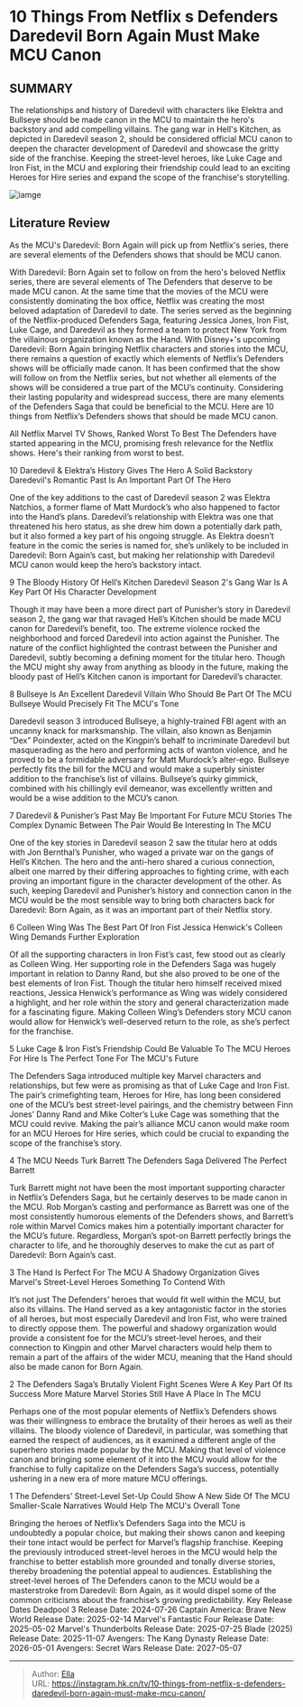 # 10 Things From Netflix s Defenders Daredevil Born Again Must Make MCU Canon


## SUMMARY 


 The relationships and history of Daredevil with characters like Elektra and Bullseye should be made canon in the MCU to maintain the hero&#39;s backstory and add compelling villains. 
 The gang war in Hell&#39;s Kitchen, as depicted in Daredevil season 2, should be considered official MCU canon to deepen the character development of Daredevil and showcase the gritty side of the franchise. 
 Keeping the street-level heroes, like Luke Cage and Iron Fist, in the MCU and exploring their friendship could lead to an exciting Heroes for Hire series and expand the scope of the franchise&#39;s storytelling. 

![iamge](https://static1.srcdn.com/wordpress/wp-content/uploads/2024/01/daredevil-born-again-defenders-canon.jpg)

## Literature Review

As the MCU&#39;s Daredevil: Born Again will pick up from Netflix&#39;s series, there are several elements of the Defenders shows that should be MCU canon.




With Daredevil: Born Again set to follow on from the hero&#39;s beloved Netflix series, there are several elements of The Defenders that deserve to be made MCU canon. At the same time that the movies of the MCU were consistently dominating the box office, Netflix was creating the most beloved adaptation of Daredevil to date. The series served as the beginning of the Netflix-produced Defenders Saga, featuring Jessica Jones, Iron Fist, Luke Cage, and Daredevil as they formed a team to protect New York from the villainous organization known as the Hand.
With Disney&#43;&#39;s upcoming Daredevil: Born Again bringing Netflix characters and stories into the MCU, there remains a question of exactly which elements of Netflix’s Defenders shows will be officially made canon. It has been confirmed that the show will follow on from the Netflix series, but not whether all elements of the shows will be considered a true part of the MCU’s continuity. Considering their lasting popularity and widespread success, there are many elements of the Defenders Saga that could be beneficial to the MCU. Here are 10 things from Netflix’s Defenders shows that should be made MCU canon.
            
 
 All Netflix Marvel TV Shows, Ranked Worst To Best 
The Defenders have started appearing in the MCU, promising fresh relevance for the Netflix shows. Here&#39;s their ranking from worst to best.












 








 10  Daredevil &amp; Elektra’s History Gives The Hero A Solid Backstory 
Daredevil&#39;s Romantic Past Is An Important Part Of The Hero
        

One of the key additions to the cast of Daredevil season 2 was Elektra Natchios, a former flame of Matt Murdock’s who also happened to factor into the Hand’s plans. Daredevil’s relationship with Elektra was one that threatened his hero status, as she drew him down a potentially dark path, but it also formed a key part of his ongoing struggle. As Elektra doesn’t feature in the comic the series is named for, she’s unlikely to be included in Daredevil: Born Again’s cast, but making her relationship with Daredevil MCU canon would keep the hero’s backstory intact.





 9  The Bloody History Of Hell’s Kitchen 
Daredevil Season 2&#39;s Gang War Is A Key Part Of His Character Development
        

Though it may have been a more direct part of Punisher’s story in Daredevil season 2, the gang war that ravaged Hell’s Kitchen should be made MCU canon for Daredevil’s benefit, too. The extreme violence rocked the neighborhood and forced Daredevil into action against the Punisher. The nature of the conflict highlighted the contrast between the Punisher and Daredevil, subtly becoming a defining moment for the titular hero. Though the MCU might shy away from anything as bloody in the future, making the bloody past of Hell’s Kitchen canon is important for Daredevil’s character.





 8  Bullseye Is An Excellent Daredevil Villain Who Should Be Part Of The MCU 
Bullseye Would Precisely Fit The MCU&#39;s Tone
        

Daredevil season 3 introduced Bullseye, a highly-trained FBI agent with an uncanny knack for marksmanship. The villain, also known as Benjamin “Dex” Poindexter, acted on the Kingpin’s behalf to incriminate Daredevil but masquerading as the hero and performing acts of wanton violence, and he proved to be a formidable adversary for Matt Murdock’s alter-ego. Bullseye perfectly fits the bill for the MCU and would make a superbly sinister addition to the franchise’s list of villains. Bullseye’s quirky gimmick, combined with his chillingly evil demeanor, was excellently written and would be a wise addition to the MCU’s canon.





 7  Daredevil &amp; Punisher’s Past May Be Important For Future MCU Stories 
The Complex Dynamic Between The Pair Would Be Interesting In The MCU


 







One of the key stories in Daredevil season 2 saw the titular hero at odds with Jon Bernthal’s Punisher, who waged a private war on the gangs of Hell’s Kitchen. The hero and the anti-hero shared a curious connection, albeit one marred by their differing approaches to fighting crime, with each proving an important figure in the character development of the other. As such, keeping Daredevil and Punisher’s history and connection canon in the MCU would be the most sensible way to bring both characters back for Daredevil: Born Again, as it was an important part of their Netflix story.





 6  Colleen Wing Was The Best Part Of Iron Fist 
Jessica Henwick&#39;s Colleen Wing Demands Further Exploration
        

Of all the supporting characters in Iron Fist’s cast, few stood out as clearly as Colleen Wing. Her supporting role in the Defenders Saga was hugely important in relation to Danny Rand, but she also proved to be one of the best elements of Iron Fist. Though the titular hero himself received mixed reactions, Jessica Henwick’s performance as Wing was widely considered a highlight, and her role within the story and general characterization made for a fascinating figure. Making Colleen Wing’s Defenders story MCU canon would allow for Henwick’s well-deserved return to the role, as she’s perfect for the franchise.





 5  Luke Cage &amp; Iron Fist’s Friendship Could Be Valuable To The MCU 
Heroes For Hire Is The Perfect Tone For The MCU&#39;s Future


 







The Defenders Saga introduced multiple key Marvel characters and relationships, but few were as promising as that of Luke Cage and Iron Fist. The pair’s crimefighting team, Heroes for Hire, has long been considered one of the MCU’s best street-level pairings, and the chemistry between Finn Jones’ Danny Rand and Mike Colter’s Luke Cage was something that the MCU could revive. Making the pair’s alliance MCU canon would make room for an MCU Heroes for Hire series, which could be crucial to expanding the scope of the franchise’s story.





 4  The MCU Needs Turk Barrett 
The Defenders Saga Delivered The Perfect Barrett
        

Turk Barrett might not have been the most important supporting character in Netflix’s Defenders Saga, but he certainly deserves to be made canon in the MCU. Rob Morgan’s casting and performance as Barrett was one of the most consistently humorous elements of the Defenders shows, and Barrett’s role within Marvel Comics makes him a potentially important character for the MCU’s future. Regardless, Morgan’s spot-on Barrett perfectly brings the character to life, and he thoroughly deserves to make the cut as part of Daredevil: Born Again’s cast.





 3  The Hand Is Perfect For The MCU 
A Shadowy Organization Gives Marvel&#39;s Street-Level Heroes Something To Contend With
        

It’s not just The Defenders’ heroes that would fit well within the MCU, but also its villains. The Hand served as a key antagonistic factor in the stories of all heroes, but most especially Daredevil and Iron Fist, who were trained to directly oppose them. The powerful and shadowy organization would provide a consistent foe for the MCU’s street-level heroes, and their connection to Kingpin and other Marvel characters would help them to remain a part of the affairs of the wider MCU, meaning that the Hand should also be made canon for Born Again.





 2  The Defenders Saga’s Brutally Violent Fight Scenes Were A Key Part Of Its Success 
More Mature Marvel Stories Still Have A Place In The MCU
        

Perhaps one of the most popular elements of Netflix’s Defenders shows was their willingness to embrace the brutality of their heroes as well as their villains. The bloody violence of Daredevil, in particular, was something that earned the respect of audiences, as it examined a different angle of the superhero stories made popular by the MCU. Making that level of violence canon and bringing some element of it into the MCU would allow for the franchise to fully capitalize on the Defenders Saga’s success, potentially ushering in a new era of more mature MCU offerings.





 1  The Defenders’ Street-Level Set-Up Could Show A New Side Of The MCU 
Smaller-Scale Narratives Would Help The MCU&#39;s Overall Tone


 







Bringing the heroes of Netflix’s Defenders Saga into the MCU is undoubtedly a popular choice, but making their shows canon and keeping their tone intact would be perfect for Marvel’s flagship franchise. Keeping the previously introduced street-level heroes in the MCU would help the franchise to better establish more grounded and tonally diverse stories, thereby broadening the potential appeal to audiences. Establishing the street-level heroes of The Defenders canon to the MCU would be a masterstroke from Daredevil: Born Again, as it would dispel some of the common criticisms about the franchise’s growing predictability.
   Key Release Dates             Deadpool 3 Release Date: 2024-07-26                   Captain America: Brave New World Release Date: 2025-02-14                  Marvel&#39;s Fantastic Four Release Date: 2025-05-02                  Marvel&#39;s Thunderbolts Release Date: 2025-07-25                  Blade (2025) Release Date: 2025-11-07                  Avengers: The Kang Dynasty  Release Date: 2026-05-01                   Avengers: Secret Wars Release Date: 2027-05-07      

---

> Author: [Ella](https://instagram.hk.cn/)  
> URL: https://instagram.hk.cn/tv/10-things-from-netflix-s-defenders-daredevil-born-again-must-make-mcu-canon/  

